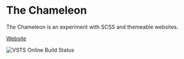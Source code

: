 # The Chameleon
The Chameleon is an experiment with SCSS and themeable websites.    

[Website](https://thechameleon-web.azurewebsites.net)    

![VSTS Online Build Status](https://clydedsouza.visualstudio.com/_apis/public/build/definitions/be84a8ab-ac7e-4325-9f2f-e940acf79def/1/badge)